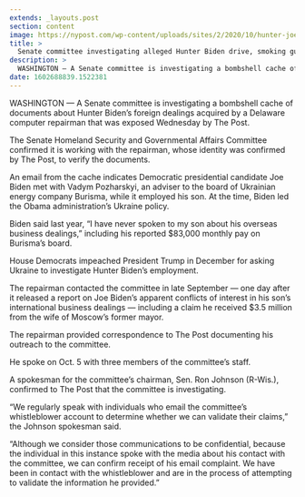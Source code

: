 ```yaml
--- 
extends: _layouts.post 
section: content 
image: https://nypost.com/wp-content/uploads/sites/2/2020/10/hunter-joe-biden.jpg?quality=90&strip=all&w=1200 
title: > 
  Senate committee investigating alleged Hunter Biden drive, smoking gun email 
description: > 
  WASHINGTON — A Senate committee is investigating a bombshell cache of documents about Hunter Biden’s foreign dealings acquired by a Delaware computer repairman that was exposed Wednesday by The Post.The Senate Homeland Security and Governmental Affairs Committee confirmed it is working with the repairman, whose identity was confirmed by The Post, to verify the documents.A spokesman for the committee’s chairman, Sen. Ron Johnson (R-Wis.), confirmed to The Post that the committee is investigating.“We regularly speak with individuals who email the committee’s whistleblower account to determine whether we can validate their claims,” the Johnson spokesman said.We have been in contact with the whistleblower and are in the process of attempting to validate the information he provided.” 
date: 1602688839.1522381 
--- 
```

WASHINGTON — A Senate committee is investigating a bombshell cache of documents about Hunter Biden’s foreign dealings acquired by a Delaware computer repairman that was exposed Wednesday by The Post.

The Senate Homeland Security and Governmental Affairs Committee confirmed it is working with the repairman, whose identity was confirmed by The Post, to verify the documents.

An email from the cache indicates Democratic presidential candidate Joe Biden met with Vadym Pozharskyi, an adviser to the board of Ukrainian energy company Burisma, while it employed his son. At the time, Biden led the Obama administration’s Ukraine policy.

Biden said last year, “I have never spoken to my son about his overseas business dealings,” including his reported $83,000 monthly pay on Burisma’s board.

House Democrats impeached President Trump in December for asking Ukraine to investigate Hunter Biden’s employment.

The repairman contacted the committee in late September — one day after it released a report on Joe Biden’s apparent conflicts of interest in his son’s international business dealings — including a claim he received $3.5 million from the wife of Moscow’s former mayor.

The repairman provided correspondence to The Post documenting his outreach to the committee.

He spoke on Oct. 5 with three members of the committee’s staff.

A spokesman for the committee’s chairman, Sen. Ron Johnson (R-Wis.), confirmed to The Post that the committee is investigating.

“We regularly speak with individuals who email the committee’s whistleblower account to determine whether we can validate their claims,” the Johnson spokesman said.

“Although we consider those communications to be confidential, because the individual in this instance spoke with the media about his contact with the committee, we can confirm receipt of his email complaint. We have been in contact with the whistleblower and are in the process of attempting to validate the information he provided.”
